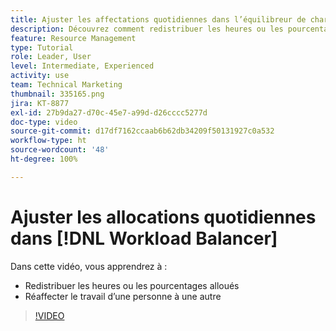 ```yaml
---
title: Ajuster les affectations quotidiennes dans l’équilibreur de charge de travail
description: Découvrez comment redistribuer les heures ou les pourcentages alloués et réaffecter le travail d’une personne à une autre.
feature: Resource Management
type: Tutorial
role: Leader, User
level: Intermediate, Experienced
activity: use
team: Technical Marketing
thumbnail: 335165.png
jira: KT-8877
exl-id: 27b9da27-d70c-45e7-a99d-d26cccc5277d
doc-type: video
source-git-commit: d17df7162ccaab6b62db34209f50131927c0a532
workflow-type: ht
source-wordcount: '48'
ht-degree: 100%

---
```


# Ajuster les allocations quotidiennes dans [!DNL Workload Balancer]

Dans cette vidéo, vous apprendrez à :

* Redistribuer les heures ou les pourcentages alloués
* Réaffecter le travail d’une personne à une autre


>[!VIDEO](https://video.tv.adobe.com/v/3413844/?quality=12&learn=on&enablevpops&captions=fre_fr)
